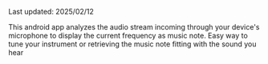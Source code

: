 Last updated: 2025/02/12

This android app analyzes the audio stream incoming through your device's microphone to display the current frequency as music note.
Easy way to tune your instrument or retrieving the music note fitting with the sound you hear


 

